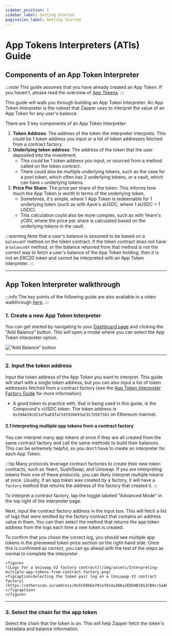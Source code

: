 ```yaml
---
sidebar_position: 1
sidebar_label: Getting Started
pagination_label: Getting Started
---
```

# App Tokens Interpreters (ATIs) Guide

## Components of an App Token Interpreter

:::note
This guide assumes that you have already created an App Token. If you haven't, please read the overview of [App Tokens](/docs/learning-center#app-token-interpretation).
:::

This guide will walk you through building an App Token Interpreter. An App Token Interpreter is the ruleset that Zapper uses to interpret the value of an App Token for any user's balance.

There are 3 key components of an App Token Interpreter:

1. **Token Address**: The address of the token the interpreter interprets. This could be 1 token address you input or a list of token addresses fetched from a contract factory.
2. **Underlying token address**: The address of the token that the user deposited into the investment.
    - This could be 1 token address you input, or sourced from a method called on the token contract.
    - There could also be multiple underlying tokens, such as the case for a pool token, which often has 2 underlying tokens, or a vault, which can have `n` underlying tokens.
3. **Price Per Share**: The price per share of the token. This informs how much the App Token is worth in terms of the underlying token.
    - Sometimes, it's simple, where 1 App Token is redeemable for 1 underlying token (such as with Aave's aUSDC, where 1 aUSDC = 1 USDC).
    - This calculation could also be more complex, such as with Yearn's yCRV, where the price per share is calculated based on the underlying tokens in the vault.

:::warning
Note that a user's balance is assumed to be based on a `balanceOf` method on the token contract. If the token contract does not have a `balanceOf` method, or the balance returned from that method is not the correct way to fetch a user's balance of the App Token holding, then it is not an ERC20 token and cannot be interpreted with an App Token Interpreter.
:::

---

## App Token Interpreter walkthrough

:::info
The key points of the following guide are also available in a video walkthrough [here](/docs/learning-center#app-token-interpretation).
:::

### 1. Create a new App Token Interpreter

You can get started by navigating to your [Dashboard page](https://www.zapper.xyz/dashboard) and clicking the "Add Balance" button. This will open a modal where you can select the App Token Interpreter option.

!["Add Balance" button](/img/assets/Create-new-ATI.png)

---

### 2. Input the token address

Input the token address of the App Token you want to interpret. This guide will start with a single token address, but you can also input a list of token addresses fetched from a contract factory (see the [App Token Interpreter Factory Guide](/docs/Interpretation/app-token-interpretation/guide/getting-started) for more information).

- A good token to practice with, that is being used in this guide, is the Compound's cUSDC token. The token address is `0x39AA39c021dfbaE8faC545936693aC917d5E7563` on Ethereum mainnet.

#### 2.1 Interpreting multiple app tokens from a contract factory

You can interpret many app tokens at once if they are all created from the same contract factory and call the same methods to build their balances. This can be extremely helpful, so you don't have to create an interpreter for each App Token.

:::tip
Many protocols leverage contract factories to create their new token contracts, such as Yearn, SushiSwap, and Uniswap. If you are interpreting tokens from one of these protocols, you can likely interpret multiple tokens at once. Usually, if an app token was created by a factory, it will have a `factory` method that returns the address of the factory that created it.
:::

To interpret a contract factory, tap the toggle labeled "Advanced Mode" in the top right of the interpreter page.

Next, input the contract factory address in the input box. This will fetch a list of logs that were emitted by the factory contract that contains an address value in them. You can then select the method that returns the app token address from the logs each time a new token is created.

To confirm that you chose the correct log, you should see multiple app tokens in the previewed token price section on the right-hand side. Once this is confirmed as correct, you can go ahead with the rest of the steps as normal to complete the interpreter.

    <figure>
    ![Logs for a Uniswap V2 factory contract](/img/assets/Interpreting-multiple-app-tokens-from-contract-factory.png)
    <figcaption>Selecting the token pair log on a [Uniswap V2 contract factory](https://etherscan.io/address/0x5C69bEe701ef814a2B6a3EDD4B1652CB9cc5aA6f).</figcaption>
    </figure>

---

### 3. Select the chain for the app token

Select the chain that the token is on. This will help Zapper fetch the token's metadata and balance information.
